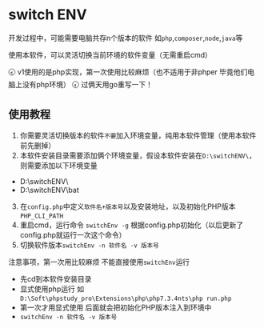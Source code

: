 # switch ENV

开发过程中，可能需要电脑共存n个版本的软件  如`php`,`composer`,`node`,`java`等

使用本软件，可以灵活切换当前环境的软件变量（无需重启cmd）


🕣 v1使用的是php实现，第一次使用比较麻烦（也不适用于非phper 毕竟他们电脑上没有php环境）
🕣 过俩天用go重写一下！

## 使用教程

1. 你需要灵活切换版本的软件`不要`加入环境变量，纯用本软件管理（使用本软件前先删掉）
2. 本软件安装目录需要添加俩个环境变量，假设本软件安装在`D:\switchENV\`，则需要添加以下环境变量
- D:\switchENV\
- D:\switchENV\bat
3. 在`config.php`中定义`软件名+版本号`以及安装地址，以及初始化PHP版本`PHP_CLI_PATH`
4. 重启cmd，运行命令 `switchEnv -g` 根据config.php初始化（以后更新了config.php就运行一次这个命令）
5. 切换软件版本`switchEnv -n 软件名 -v 版本号`


注意事项，第一次用比较麻烦 不能直接使用`switchEnv`运行

- 先cd到本软件安装目录
- 显式使用php运行 如`D:\Soft\phpstudy_pro\Extensions\php\php7.3.4nts\php run.php`
- 第一次才用显式使用  后面就会把初始化PHP版本注入到环境中
- `switchEnv -n 软件名 -v 版本号`